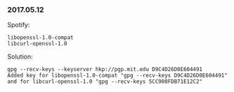 ### 2017.05.12
Spotify: 
```
libopenssl-1.0-compat
libcurl-openssl-1.0
```

Solution:
```
gpg --recv-keys --keyserver hkp://pgp.mit.edu D9C4D26D0E604491
Added key for libopenssl-1.0-compat "gpg --recv-keys D9C4D26D0E604491"
and for libcurl-openssl-1.0 "gpg --recv-keys 5CC908FDB71E12C2"
```

